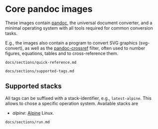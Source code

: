 Core pandoc images
==================================================================

These images contain [pandoc][], the universal document converter,
and a minimal operating system with all tools required for common
conversion tasks.

E.g., the images also contain a program to convert SVG graphics
(svg-convert), as well as the [pandoc-crossref] filter, often used
to number figures, equations, tables and to cross-reference them.

[pandoc]: https://pandoc.org/
[pandoc-crossref]: https://lierdakil.github.io/pandoc-crossref/

``` include
docs/sections/quick-reference.md
```

``` include
docs/sections/supported-tags.md
```

Supported stacks <a name="supported-stacks"></a>
------------------------------------------------------------------

All tags can be suffixed with a stack-identifier, e.g.,
`latest-alpine`. This allows to chose a specific operation system.
Available stacks are

- *alpine*: [Alpine] Linux.

[Alpine]: https://alpinelinux.org/

``` include
docs/sections/run.md
```
